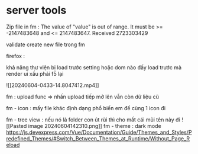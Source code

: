 # server tools

  

Zip file in fm : The value of "value" is out of range. It must be >= -2147483648 and <= 2147483647. Received 2723303429

  

validate create new file trong fm

  

firefox :

khả năng thư viện bị load trước setting hoặc dom nào đấy load trước mà render ui xấu phải f5 lại

![[20240604-0433-14.8047412.mp4]]


fm : upload func => nhấn upload tiếp mở lên vẫn còn dữ liệu cũ

fm - icon : mấy file khác định dạng phổ biến em để cùng 1 icon đi


fm - tree view : nếu nó là folder con út rùi thì cho mất cái mũi tên này đi
![[Pasted image 20240604142310.png]]
fm - theme : dark mode https://js.devexpress.com/Vue/Documentation/Guide/Themes_and_Styles/Predefined_Themes/#Switch_Between_Themes_at_Runtime/Without_Page_Reload